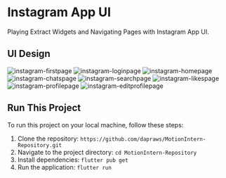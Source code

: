 # Instagram App UI

Playing Extract Widgets and Navigating Pages with Instagram App UI.

## UI Design
![instagram-firstpage](https://github.com/dapraws/MotionIntern-Repository/assets/122019775/601786cf-ae4f-4d9c-a240-125ad0738136)
![instagram-loginpage](https://github.com/dapraws/MotionIntern-Repository/assets/122019775/f98eee2c-8d36-490a-81c3-5bc4ae031974)
![instagram-homepage](https://github.com/dapraws/MotionIntern-Repository/assets/122019775/78a310aa-3700-43f6-b18a-c54286a9af3d)
![instagram-chatspage](https://github.com/dapraws/MotionIntern-Repository/assets/122019775/59708e1a-6610-48e0-b0ee-48bffc548dc6)
![instagram-searchpage](https://github.com/dapraws/MotionIntern-Repository/assets/122019775/a8d63e36-b652-4fa7-8f98-ab614015c4fe)
![instagram-likespage](https://github.com/dapraws/MotionIntern-Repository/assets/122019775/29169b45-e0ee-439b-bd00-db1ab8accd97)
![instagram-profilepage](https://github.com/dapraws/MotionIntern-Repository/assets/122019775/9c929553-c615-4bd4-95ee-0dfda9a66720)
![instagram-editprofilepage](https://github.com/dapraws/MotionIntern-Repository/assets/122019775/191172db-39a3-4328-8964-7cc55f560204)



## Run This Project

To run this project on your local machine, follow these steps:

1. Clone the repository: `https://github.com/dapraws/MotionIntern-Repository.git`
2. Navigate to the project directory: `cd MotionIntern-Repository`
3. Install dependencies: `flutter pub get`
4. Run the application: `flutter run`

